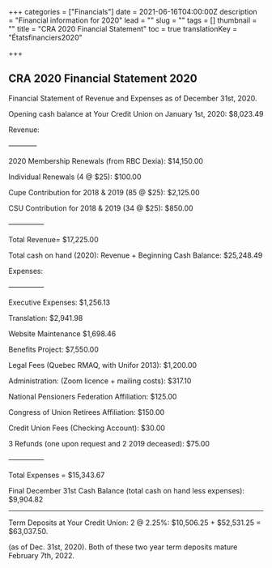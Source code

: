 +++
categories = ["Financials"]
date = 2021-06-16T04:00:00Z
description = "Financial information for 2020"
lead = ""
slug = ""
tags = []
thumbnail = ""
title = "CRA 2020 Financial Statement"
toc = true
translationKey = "Étatsfinanciers2020"


+++
## CRA 2020 Financial Statement 2020

Financial Statement of Revenue and Expenses as of December 31st, 2020.

Opening cash balance at Your Credit Union on January 1st, 2020: $8,023.49

Revenue:

————

2020 Membership Renewals (from RBC Dexia): $14,150.00

Individual Renewals (4 @ $25): $100.00

Cupe Contribution for 2018 & 2019 (85 @ $25): $2,125.00

CSU Contribution for 2018 & 2019 (34 @ $25): $850.00

—————

Total Revenue= $17,225.00

Total cash on hand (2020): Revenue + Beginning Cash Balance: $25,248.49

Expenses:

—————

Executive Expenses: $1,256.13

Translation: $2,941.98

Website Maintenance $1,698.46

Benefits Project: $7,550.00

Legal Fees (Quebec RMAQ, with Unifor 2013): $1,200.00

Administration: (Zoom licence + mailing costs): $317.10

National Pensioners Federation Affiliation: $125.00

Congress of Union Retirees Affiliation: $150.00

Credit Union Fees (Checking Account): $30.00

3 Refunds (one upon request and 2 2019 deceased): $75.00

—————

Total Expenses = $15,343.67

Final December 31st Cash Balance (total cash on hand less expenses): $9,904.82

____________________________________________________________________________

Term Deposits at Your Credit Union: 2 @ 2.25%: $10,506.25 + $52,531.25 = $63,037.50.

(as of Dec. 31st, 2020). Both of these two year term deposits mature February 7th, 2022.
